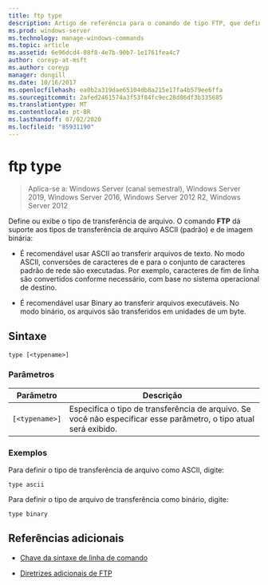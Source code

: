 ```yaml
---
title: ftp type
description: Artigo de referência para o comando de tipo FTP, que define ou exibe o tipo de transferência de arquivo.
ms.prod: windows-server
ms.technology: manage-windows-commands
ms.topic: article
ms.assetid: 6e96dcd4-08f8-4e7b-90b7-1e1761fea4c7
author: coreyp-at-msft
ms.author: coreyp
manager: dongill
ms.date: 10/16/2017
ms.openlocfilehash: ea0b2a319dae65104db8a215e17fa4b579ee6ffa
ms.sourcegitcommit: 2afed2461574a3f53f84fc9ec28d86df3b335685
ms.translationtype: MT
ms.contentlocale: pt-BR
ms.lasthandoff: 07/02/2020
ms.locfileid: "85931190"
---
```

# <a name="ftp-type"></a>ftp type

> Aplica-se a: Windows Server (canal semestral), Windows Server 2019, Windows Server 2016, Windows Server 2012 R2, Windows Server 2012

Define ou exibe o tipo de transferência de arquivo. O comando **FTP** dá suporte aos tipos de transferência de arquivo ASCII (padrão) e de imagem binária:

- É recomendável usar ASCII ao transferir arquivos de texto. No modo ASCII, conversões de caracteres de e para o conjunto de caracteres padrão de rede são executadas. Por exemplo, caracteres de fim de linha são convertidos conforme necessário, com base no sistema operacional de destino.

- É recomendável usar Binary ao transferir arquivos executáveis. No modo binário, os arquivos são transferidos em unidades de um byte.

## <a name="syntax"></a>Sintaxe

```
type [<typename>]
```

### <a name="parameters"></a>Parâmetros

| Parâmetro | Descrição |
| --------- | ----------- |
| `[<typename>]` | Especifica o tipo de transferência de arquivo. Se você não especificar esse parâmetro, o tipo atual será exibido.|

### <a name="examples"></a>Exemplos

Para definir o tipo de transferência de arquivo como ASCII, digite:

```
type ascii
```

Para definir o tipo de arquivo de transferência como binário, digite:

```
type binary
```

## <a name="additional-references"></a>Referências adicionais

- [Chave da sintaxe de linha de comando](command-line-syntax-key.md)

- [Diretrizes adicionais de FTP](https://docs.microsoft.com/previous-versions/orphan-topics/ws.10/cc756013(v=ws.10))
